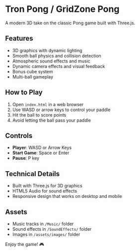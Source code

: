 # Tron Pong / GridZone Pong

A modern 3D take on the classic Pong game built with Three.js.

## Features
- 3D graphics with dynamic lighting
- Smooth ball physics and collision detection
- Atmospheric sound effects and music
- Dynamic camera effects and visual feedback
- Bonus cube system
- Multi-ball gameplay

## How to Play
1. Open `index.html` in a web browser
2. Use WASD or arrow keys to control your paddle
3. Hit the ball to score points
4. Avoid letting the ball pass your paddle

## Controls
- **Player**: WASD or Arrow Keys
- **Start Game**: Space or Enter
- **Pause**: P key

## Technical Details
- Built with Three.js for 3D graphics
- HTML5 Audio for sound effects
- Responsive design that works on desktop and mobile

## Assets
- Music tracks in `/Music/` folder
- Sound effects in `/SoundEffects/` folder
- Images in `/assets/images/` folder

Enjoy the game! 🎮
